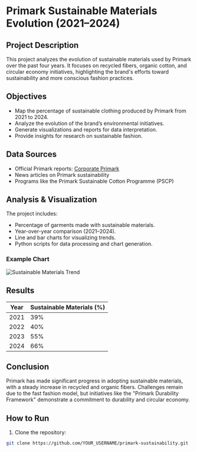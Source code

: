 # Primark Sustainable Materials Evolution (2021–2024)

## Project Description
This project analyzes the evolution of sustainable materials used by Primark over the past four years. It focuses on recycled fibers, organic cotton, and circular economy initiatives, highlighting the brand's efforts toward sustainability and more conscious fashion practices.

## Objectives
- Map the percentage of sustainable clothing produced by Primark from 2021 to 2024.
- Analyze the evolution of the brand’s environmental initiatives.
- Generate visualizations and reports for data interpretation.
- Provide insights for research on sustainable fashion.


## Data Sources
- Official Primark reports: [Corporate Primark](https://corporate.primark.com/)
- News articles on Primark sustainability
- Programs like the Primark Sustainable Cotton Programme (PSCP)

## Analysis & Visualization
The project includes:
- Percentage of garments made with sustainable materials.
- Year-over-year comparison (2021–2024).
- Line and bar charts for visualizing trends.
- Python scripts for data processing and chart generation.

### Example Chart
![Sustainable Materials Trend](images/sustainable_trend.png)

## Results
| Year | Sustainable Materials (%) |
|------|---------------------------|
| 2021 | 39%                       |
| 2022 | 40%                       |
| 2023 | 55%                       |
| 2024 | 66%                       |

## Conclusion
Primark has made significant progress in adopting sustainable materials, with a steady increase in recycled and organic fibers. Challenges remain due to the fast fashion model, but initiatives like the "Primark Durability Framework" demonstrate a commitment to durability and circular economy.

## How to Run
1. Clone the repository:
```bash
git clone https://github.com/YOUR_USERNAME/primark-sustainability.git


